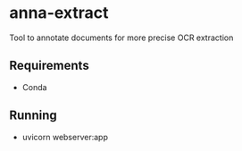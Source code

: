 # anna-extract
Tool to annotate documents for more precise OCR extraction

## Requirements
- Conda

## Running
- uvicorn webserver:app